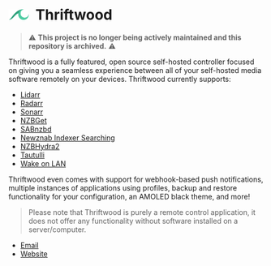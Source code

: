 # <img width="40px" src="./assets/images/branding_logo.png" alt="Thriftwood"></img>&nbsp;&nbsp;Thriftwood

> :warning: **This project is no longer being actively maintained and this repository is archived.** :warning:

Thriftwood is a fully featured, open source self-hosted controller focused on giving you a seamless experience between all of your self-hosted media software remotely on your devices. Thriftwood currently supports:

- [Lidarr](https://github.com/lidarr/lidarr)
- [Radarr](https://github.com/radarr/radarr)
- [Sonarr](https://github.com/sonarr/sonarr)
- [NZBGet](https://github.com/nzbget/nzbget)
- [SABnzbd](https://github.com/sabnzbd/sabnzbd)
- [Newznab Indexer Searching](https://newznab.readthedocs.io/en/latest/misc/api/)
- [NZBHydra2](https://github.com/theotherp/nzbhydra2)
- [Tautulli](https://github.com/Tautulli/Tautulli)
- [Wake on LAN](https://en.wikipedia.org/wiki/Wake-on-LAN)

Thriftwood even comes with support for webhook-based push notifications, multiple instances of applications using profiles, backup and restore functionality for your configuration, an AMOLED black theme, and more!

> Please note that Thriftwood is purely a remote control application, it does not offer any functionality without software installed on a server/computer.

- [Email](mailto:hello@thriftwood.app)
- [Website](https://www.thriftwood.app)
